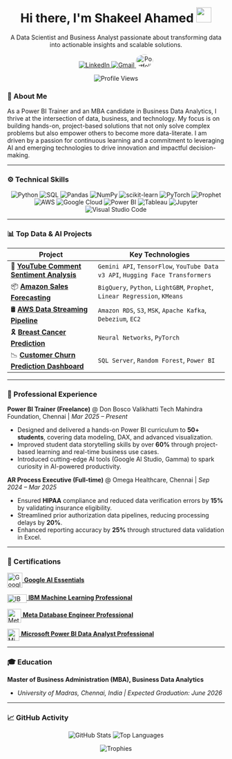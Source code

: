 <div align="center">
  <h1 align="center">Hi there, I'm Shakeel Ahamed 
    <img src="https://media.giphy.com/media/hvRJCLFzcasrR4ia7z/giphy.gif" width="35px" />
  </h1>
  <p align="center"> 
    A Data Scientist and Business Analyst passionate about transforming data into actionable insights and scalable solutions.
  </p> 
  <p align="center">
    <a href="https://www.linkedin.com/in/shakeel-data" target="_blank">
      <img src="https://img.shields.io/badge/LinkedIn-0077B5?style=for-the-badge&logo=linkedin&logoColor=white" alt="LinkedIn"/>
    </a>
    <a href="mailto:shakeelahamed6618@gmail.com">
      <img src="https://img.shields.io/badge/Gmail-D14836?style=for-the-badge&logo=gmail&logoColor=white" alt="Gmail"/>
    </a>
  <a href="https://shakeel-data.github.io/" target="_blank">
  <img src="https://t3.ftcdn.net/jpg/03/65/42/00/360_F_365420014_xjsSDkKzrhq4gr9GFzP6S97H7MJyNI5B.jpg" 
       alt="Portfolio" 
       width="40" 
       height=30"" 
       style="border-radius:50%; object-fit:cover; display:inline-block;"/>
</a>

  </p>

  <!-- Profile Views Badge -->
<p align="center">
  <img src="https://komarev.com/ghpvc/?username=shakeel-data&label=Profile%20Views&color=brightgreen&style=flat" alt="Profile Views"/>
</p>

</div>



### 🚀 About Me

As a Power BI Trainer and an MBA candidate in Business Data Analytics, I thrive at the intersection of data, business, and technology. My focus is on building hands-on, project-based solutions that not only solve complex problems but also empower others to become more data-literate. I am driven by a passion for continuous learning and a commitment to leveraging AI and emerging technologies to drive innovation and impactful decision-making.

---

### ⚙️ Technical Skills

<p align="center">
  <img src="https://img.shields.io/badge/Python-%233776AB.svg?style=for-the-badge&logo=python&logoColor=%23FFD43B" alt="Python"/>
  <img src="https://img.shields.io/badge/SQL-025E8C?style=for-the-badge&logo=postgresql&logoColor=white" alt="SQL"/>
  <img src="https://img.shields.io/badge/Pandas-150458?style=for-the-badge&logo=pandas&logoColor=white" alt="Pandas"/>
  <img src="https://img.shields.io/badge/NumPy-013243?style=for-the-badge&logo=numpy&logoColor=white" alt="NumPy"/>
  <img src="https://img.shields.io/badge/scikit--learn-F7931E?style=for-the-badge&logo=scikit-learn&logoColor=white" alt="scikit-learn"/>
  <img src="https://img.shields.io/badge/PyTorch-EE4C2C?style=for-the-badge&logo=pytorch&logoColor=white" alt="PyTorch"/>
  <img src="https://img.shields.io/badge/Prophet-007BFF?style=for-the-badge&logo=facebook&logoColor=white" alt="Prophet"/>
  <img src="https://img.shields.io/badge/AWS-%23FF9900?style=for-the-badge&logo=amazon-aws&logoColor=white" alt="AWS"/>
  <img src="https://img.shields.io/badge/Google_Cloud-4285F4?style=for-the-badge&logo=google-cloud&logoColor=white" alt="Google Cloud"/>
  <img src="https://img.shields.io/badge/Power_BI-F2C811?style=for-the-badge&logo=powerbi&logoColor=black" alt="Power BI"/>
  <img src="https://img.shields.io/badge/Tableau-E97627?style=for-the-badge&logo=tableau&logoColor=white" alt="Tableau"/>
  <img src="https://img.shields.io/badge/Jupyter-F37626.svg?&style=for-the-badge&logo=Jupyter&logoColor=white" alt="Jupyter"/>
  <img src="https://img.shields.io/badge/VS_Code-0078D7?style=for-the-badge&logo=visual-studio-code&logoColor=white" alt="Visual Studio Code"/>
</p>

---

### 📊 Top Data & AI Projects

| Project                                                                            | Key Technologies                                                                                                 |
| ---------------------------------------------------------------------------------- | ---------------------------------------------------------------------------------------------------------------- |
| 💬 **[YouTube Comment Sentiment Analysis](https://github.com/shakeel-data/youtube-sentiment-analysis)** | `Gemini API`, `TensorFlow`, `YouTube Data v3 API`, `Hugging Face Transformers`                      
| 📦 **[Amazon Sales Forecasting](https://github.com/shakeel-data/amazon-sales-forecasting-python-bigquery-ml)** | `BigQuery`, `Python`, `LightGBM`, `Prophet`, `Linear Regression`, `KMeans`
| 🛢️ **[AWS Data Streaming Pipeline](https://github.com/shakeel-data/AWS-data-streaming-pipeline)**        | `Amazon RDS`, `S3`, `MSK`, `Apache Kafka`, `Debezium`, `EC2`                                  
| 🎗 **[Breast Cancer Prediction](https://github.com/shakeel-data/Breast-cancer-prediction-neural-network-pytorch)** | `Neural Networks`, `PyTorch`                                                      
| 📉 **[Customer Churn Prediction Dashboard](https://github.com/shakeel-data/churn-prediction-dashboard)**          | `SQL Server`, `Random Forest`, `Power BI`                                                   

---

### 💼 Professional Experience

**Power BI Trainer (Freelance)** @ Don Bosco Valikhatti Tech Mahindra Foundation, Chennai | *Mar 2025 – Present*
- Designed and delivered a hands-on Power BI curriculum to **50+ students**, covering data modeling, DAX, and advanced visualization.
- Improved student data storytelling skills by over **60%** through project-based learning and real-time business use cases.
- Introduced cutting-edge AI tools (Google AI Studio, Gamma) to spark curiosity in AI-powered productivity.

**AR Process Executive (Full-time)** @ Omega Healthcare, Chennai | *Sep 2024 – Mar 2025*
- Ensured **HIPAA** compliance and reduced data verification errors by **15%** by validating insurance eligibility.
- Streamlined prior authorization data pipelines, reducing processing delays by **20%**.
- Enhanced reporting accuracy by **25%** through structured data validation in Excel.

---

### 📜 Certifications  
<p align="left">
  <a href="https://www.coursera.org/account/accomplishments/verify/1D59QUORGDQY" target="_blank" rel="noopener noreferrer">
     <img src= "https://github.com/user-attachments/assets/610e4f07-edbb-4a9c-be6b-faa912bae91c" alt="Google" width="35" style="vertical-align:middle;"/>
    <span><b> Google AI Essentials </b></span>
  </a>
</p>

<p align="left">
  <a href="https://www.coursera.org/account/accomplishments/professional-cert/WT57ED6RK0T8" target="_blank" rel="noopener noreferrer">
    <img src="https://upload.wikimedia.org/wikipedia/commons/5/51/IBM_logo.svg" alt="IBM" width="45" height='20' style="vertical-align:middle;"/>
    <span><b> IBM Machine Learning Professional</b></span>
  </a>
</p>

<p align="left">
  <a href="https://www.coursera.org/account/accomplishments/professional-cert/90F7XBIW9DHJ" target="_blank" rel="noopener noreferrer">
    <img src="https://cdn.simpleicons.org/meta/0081FB" alt="Meta" width="32" style="vertical-align:middle;"/>
    <span><b> Meta Database Engineer Professional</b></span>
  </a>
</p>

<p align="left">
  <a href="https://www.coursera.org/account/accomplishments/professional-cert/R6YAPT8WAUZZ" target="_blank" rel="noopener noreferrer">
    <img src="https://upload.wikimedia.org/wikipedia/commons/4/44/Microsoft_logo.svg" alt="Microsoft" width="28" style="vertical-align:middle;"/>
    <span><b> Microsoft Power BI Data Analyst Professional</b></span>
  </a>
</p>

---

### 🎓 Education

**Master of Business Administration (MBA), Business Data Analytics**
- *University of Madras, Chennai, India | Expected Graduation: June 2026*

---

### 📈 GitHub Activity

<p align="center">
  <img src="https://github-readme-stats.vercel.app/api?username=shakeel-data&show_icons=true&theme=transparent&hide_border=true&title_color=0077B5&icon_color=0077B5" alt="GitHub Stats"/>
  <img src="https://github-readme-stats.vercel.app/api/top-langs/?username=shakeel-data&layout=compact&theme=transparent&hide_border=true&title_color=0077B5&icon_color=0077B5" alt="Top Languages"/>
</p>

<p align="center">
  <img src="https://github-profile-trophy.vercel.app/?username=shakeel-data&theme=algolia&no-frame=true&no-bg=true&margin-w=4" alt="Trophies"/>
</p>











